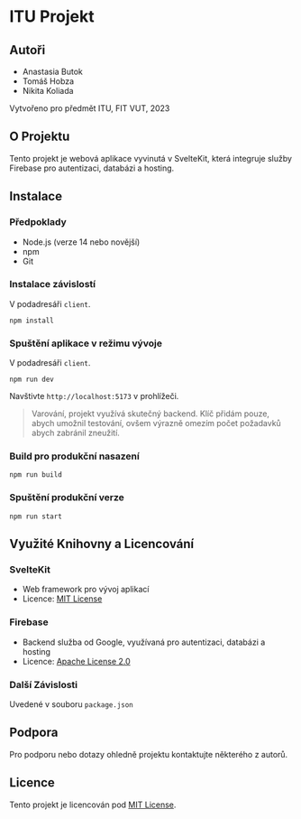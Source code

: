 # ITU Projekt

## Autoři
- Anastasia Butok
- Tomáš Hobza
- Nikita Koliada

Vytvořeno pro předmět ITU, FIT VUT, 2023

## O Projektu
Tento projekt je webová aplikace vyvinutá v SvelteKit, která integruje služby Firebase pro autentizaci, databázi a hosting.

## Instalace

### Předpoklady
- Node.js (verze 14 nebo novější)
- npm
- Git

### Instalace závislostí
V podadresáři `client`.
```
npm install
```

### Spuštění aplikace v režimu vývoje
V podadresáři `client`.
```
npm run dev
```
Navštivte `http://localhost:5173` v prohlížeči.

> Varování, projekt využívá skutečný backend. Klíč přidám pouze, abych umožnil testování, ovšem výrazně omezím počet požadavků abych zabránil zneužití.

### Build pro produkční nasazení
```
npm run build
```

### Spuštění produkční verze
```
npm run start
```

## Využité Knihovny a Licencování

### SvelteKit
- Web framework pro vývoj aplikací
- Licence: [MIT License](https://github.com/sveltejs/kit/blob/master/LICENSE)

### Firebase
- Backend služba od Google, využívaná pro autentizaci, databázi a hosting
- Licence: [Apache License 2.0](https://www.apache.org/licenses/LICENSE-2.0)

### Další Závislosti
Uvedené v souboru `package.json`

## Podpora
Pro podporu nebo dotazy ohledně projektu kontaktujte některého z autorů.

## Licence
Tento projekt je licencován pod [MIT License](https://opensource.org/licenses/MIT).